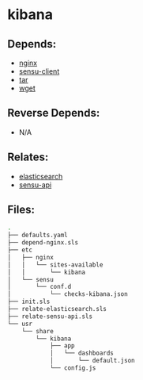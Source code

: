 # kibana

## Depends:

  -  [nginx](/salt/nginx)
  -  [sensu-client](/salt/sensu-client)
  -  [tar](/salt/tar)
  -  [wget](/salt/wget)

## Reverse Depends:

  -  N/A

## Relates:

  -  [elasticsearch](/salt/elasticsearch)
  -  [sensu-api](/salt/sensu-api)

## Files:

```bash
.
├── defaults.yaml
├── depend-nginx.sls
├── etc
│   ├── nginx
│   │   └── sites-available
│   │       └── kibana
│   └── sensu
│       └── conf.d
│           └── checks-kibana.json
├── init.sls
├── relate-elasticsearch.sls
├── relate-sensu-api.sls
└── usr
    └── share
        └── kibana
            ├── app
            │   └── dashboards
            │       └── default.json
            └── config.js
```
